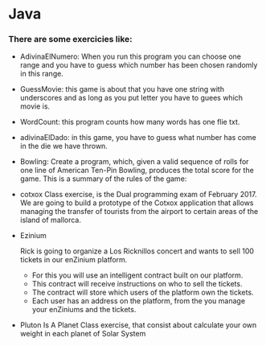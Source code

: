 # Java


### There are some exercicies like:

- AdivinaElNumero: When you run this program you can choose one range and you have to guess which number has been chosen randomly in this range.


- GuessMovie: this game is about that you have one string with underscores and as long as you put letter you have to guees which movie is.


- WordCount: this program counts how many words has one flie txt.


- adivinaElDado: in this game, you have to guess what number has come in the die we have thrown.


- Bowling: Create a program, which, given a valid sequence of rolls for one line of American Ten-Pin Bowling, produces the total score for the game. This is a summary of the rules of the game:


- cotxox
Class exercise, is the Dual programming exam of February 2017.
We are going to build a prototype of the Cotxox application that allows managing the transfer of tourists from the airport
to certain areas of the island of mallorca.

- Ezinium

  Rick is going to organize a Los Ricknillos concert and wants to sell 100 tickets in our enZinium platform.
  - For this you will use an intelligent contract built on our platform.
  - This contract will receive instructions on who to sell the tickets.
  - The contract will store which users of the platform own the tickets.
  - Each user has an address on the platform, from the you manage your enZiniums and the tickets.
  
  
- Pluton Is A Planet
Class exercise, that consist about calculate your own weight in each planet of Solar System
